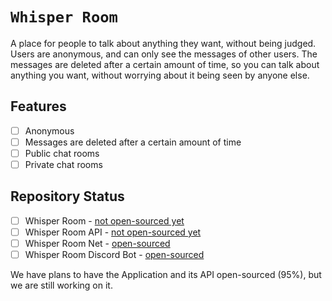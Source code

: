 # `Whisper Room`

A place for people to talk about anything they want, without being judged. Users are anonymous, and can only see the messages of other users. 
The messages are deleted after a certain amount of time, so you can talk about anything you want, without worrying about it being seen by anyone else.

## Features

- [ ] Anonymous
- [ ] Messages are deleted after a certain amount of time
- [ ] Public chat rooms
- [ ] Private chat rooms

## Repository Status

- [ ] Whisper Room - [not open-sourced yet](https://github.com/whisper-room-dev/Whisper-Room)
- [ ] Whisper Room API - [not open-sourced yet](https://github.com/whisper-room-dev/Whisper-Room-API)
- [ ] Whisper Room Net - [open-sourced](https://github.com/whisper-room-dev/Whisper-Room-Net)
- [ ] Whisper Room Discord Bot - [open-sourced](https://github.com/whisper-room-dev/Whisper-Room-Bot)

We have plans to have the Application and its API open-sourced (95%), but we are still working on it.
